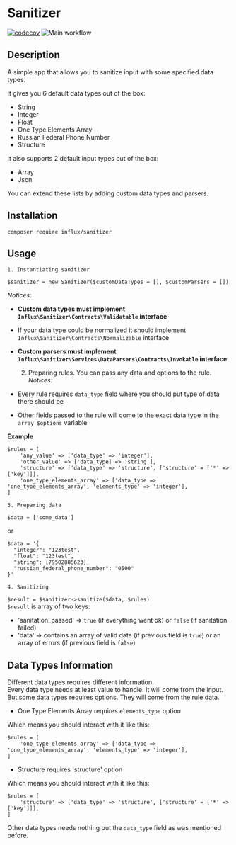 # Sanitizer
[![codecov](https://codecov.io/gh/InfluxOW/sanitizer/branch/main/graph/badge.svg?token=eUXetBBAL5)](https://codecov.io/gh/InfluxOW/sanitizer)
![Main workflow](https://github.com/InfluxOW/Sanitizer/workflows/Main%20workflow/badge.svg)

## Description
A simple app that allows you to sanitize input with some specified data types.

It gives you 6 default data types out of the box:
- String
- Integer
- Float
- One Type Elements Array
- Russian Federal Phone Number
- Structure

It also supports 2 default input types out of the box:
- Array
- Json

You can extend these lists by adding custom data types and parsers.

## Installation
`composer require influx/sanitizer`

## Usage

    1. Instantiating sanitizer
`$sanitizer = new Sanitizer($customDataTypes = [], $customParsers = [])`

*Notices*: 
- **Custom data types must implement `Influx\Sanitizer\Contracts\Validatable` interface**
- If your data type could be normalized it should implement `Influx\Sanitizer\Contracts\Normalizable` interface
- **Custom parsers must implement `Influx\Sanitizer\Services\DataParsers\Contracts\Invokable` interface**


    2. Preparing rules.
You can pass any data and options to the rule.\
*Notices*: 
- Every rule requires `data_type` field where you should put type of data there should be
- Other fields passed to the rule will come to the exact data type in the `array $options` variable

**Example**
```
$rules = [
    'any_value' => ['data_type' => 'integer'],
    'other_value' => ['data_type] => 'string'],
    'structure' => ['data_type' => 'structure', ['structure' = ['*' => ['key']]],
    'one_type_elements_array' => ['data_type => 'one_type_elements_array', 'elements_type' => 'integer'],
]
```

    3. Preparing data
`$data = ['some_data']`

or

```
$data = '{
  "integer": "123test",
  "float": "123test",
  "string": [79502885623],
  "russian_federal_phone_number": "0500"
}'
```

    4. Sanitizing
`$result = $sanitizer->sanitize($data, $rules)`\
`$result` is array of two keys:
- 'sanitation_passed' => `true` (if everything went ok) or `false` (if sanitation failed)
- 'data' => contains an array of valid data (if previous field is `true`) or an array of errors (if previous field is `false`)

## Data Types Information
Different data types requires different information. \
Every data type needs at least value to handle. It will come from the input. \
But some data types requires options. They will come from the rule data.
- One Type Elements Array requires `elements_type` option

Which means you should interact with it like this:
```
$rules = [
    'one_type_elements_array' => ['data_type => 'one_type_elements_array', 'elements_type' => 'integer'],
]
```

- Structure requires 'structure' option

Which means you should interact with it like this:
```
$rules = [
    'structure' => ['data_type' => 'structure', ['structure' = ['*' => ['key']]],
]
```

Other data types needs nothing but the `data_type` field as was mentioned before.